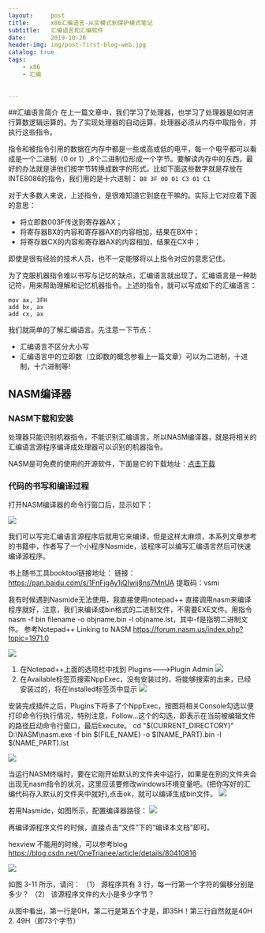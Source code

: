 ```yaml
---
layout:     post
title:      x86汇编语言-从实模式到保护模式笔记
subtitle:   汇编语言和汇编软件
date:       2019-10-20
header-img: img/post-first-blog-web.jpg
catalog: true
tags:
    - x86
    - 汇编
    
    
---
```

##汇编语言简介
在上一篇文章中，我们学习了处理器，也学习了处理器是如何进行算数逻辑运算的。为了实现处理器的自动运算，处理器必须从内存中取指令，并执行这些指令。

指令和被指令引用的数据在内存中都是一些或高或低的电平，每一个电平都可以看成是一个二进制（0 or 1）,8个二进制位形成一个字节。要解读内存中的东西，最好的办法就是讲他们按字节转换成数字的形式。比如下面这些数字就是存放在INTE8086的指令，我们用的是十六进制：
` B8 3F 00 01 C3 01 C1 `


对于大多数人来说，上述指令，是很难知道它到底在干嘛的。实际上它对应着下面的意思：

- 将立即数003F传送到寄存器AX；
- 将寄存器BX的内容和寄存器AX的内容相加，结果在BX中；
- 将寄存器CX的内容和寄存器AX的内容相加，结果在CX中；

即使是很有经验的技术人员，也不一定能够将以上指令对应的意思记住。

为了克服机器指令难以书写与记忆的缺点，汇编语言就出现了。汇编语言是一种助记符，用来帮助理解和记忆机器指令。上述的指令，就可以写成如下的汇编语言：

```
mov ax, 3FH
add bx, ax
add cx, ax
```

我们就简单的了解汇编语言。先注意一下节点：

- 汇编语言不区分大小写
- 汇编语言中的立即数（立即数的概念参看上一篇文章）可以为二进制，十进制，十六进制等!

## NASM编译器

### NASM下载和安装
处理器只能识别机器指令，不能识别汇编语言。所以NASM编译器，就是将相关的汇编语言源程序编译成处理器可以识别的机器指令。

NASM是可免费的使用的开源软件，下面是它的下载地址：[点击下载](https://sourceforge.net/projects/nasm/files/)

###  代码的书写和编译过程
打开NASM编译器的命令行窗口后，显示如下：

![](https://raw.githubusercontent.com/dbb4560/StorePicturebed/master/wirtePicture/20191020182341.png)

我们可以写完汇编语言源程序后就用它来编译，但是这样太麻烦，本系列文章参考的书籍中，作者写了一个小程序Nasmide，该程序可以编写汇编语言然后可快速编译源程序。

书上随书工具booktool链接地址：
链接：<https://pan.baidu.com/s/1FnFjgAy1jQIwij8ns7MnUA>
提取码：vsmi 

我有时候遇到Nasmide无法使用，我直接使用notepad++ 直接调用nasm来编译程序就好，注意，我们来编译成bin格式的二进制文件，不需要EXE文件。用指令nasm -f bin filename -o objname.bin -l objname.lst，其中-f是指明二进制文件。
参考Notepad++ Linking to NASM <https://forum.nasm.us/index.php?topic=1971.0>

![](https://raw.githubusercontent.com/dbb4560/StorePicturebed/master/wirtePicture/20191020183248.png)

1. 在Notepad++上面的选项栏中找到 Plugins--->Plugin Admin
 ![](https://raw.githubusercontent.com/dbb4560/StorePicturebed/master/wirtePicture/20191020185703.png)
2. 在Available标签页搜索NppExec，没有安装过的，将能够搜索的出来，已经安装过的，将在Installed标签页中显示
![](https://raw.githubusercontent.com/dbb4560/StorePicturebed/master/wirtePicture/20191020185827.png)

安装完成插件之后，Plugins下将多了个NppExec，按图将相关Console勾选以便打印命令行执行情况，特别注意，Follow...这个的勾选，即表示在当前被编辑文件的路径启动命令行窗口，最后Execute。
  cd "$(CURRENT_DIRECTORY)"
D:\NASM\nasm.exe -f bin $(FILE_NAME) -o $(NAME_PART).bin -l $(NAME_PART).lst 

![](https://raw.githubusercontent.com/dbb4560/StorePicturebed/master/wirtePicture/20191020210325.png)

当运行NASM终端时，要在它刚开始默认的文件夹中运行，如果是在别的文件夹会出现无nasm指令的状况，这里应该要修改windows环境变量吧。(把你写好的汇编代码存入默认的文件夹中就好),点击ok，就可以编译生成bin文件。
![](https://raw.githubusercontent.com/dbb4560/StorePicturebed/master/wirtePicture/20191020213433.png)


若用Nasmide，如图所示，配置编译器路径：
![](https://raw.githubusercontent.com/dbb4560/StorePicturebed/master/wirtePicture/20191020213617.png)

再编译源程序文件的时候，直接点击“文件”下的“编译本文档”即可。

hexview 不能用的时候，可以参考blog <https://blog.csdn.net/OneTrianee/article/details/80410816> 

![](https://raw.githubusercontent.com/dbb4560/StorePicturebed/master/wirtePicture/20191020221159.png)

如图 3-11 所示，请问：
（1） 源程序共有 3 行，每一行第一个字符的偏移分别是多少？
（2） 该源程序文件的大小是多少字节？

  从图中看出，第一行是0H，第二行是第五个才是，即35H！第三行自然就是40H   2. 49H（即73个字节）